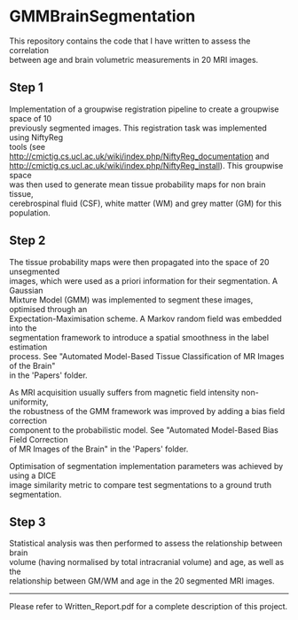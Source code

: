 # GMMBrainSegmentation

This repository contains the code that I have written to assess the correlation   
between age and brain volumetric measurements in 20 MRI images.

Step 1
------

Implementation of a groupwise registration pipeline to create a groupwise space of 10  
previously segmented images. This registration task was implemented using NiftyReg  
tools (see http://cmictig.cs.ucl.ac.uk/wiki/index.php/NiftyReg_documentation and  
http://cmictig.cs.ucl.ac.uk/wiki/index.php/NiftyReg_install). This groupwise space  
was then used to generate mean tissue probability maps for non brain tissue,  
cerebrospinal fluid (CSF), white matter (WM) and grey matter (GM) for this population.

Step 2
------

The tissue probability maps were then propagated into the space of 20 unsegmented  
images, which were used as a priori information for their segmentation. A Gaussian  
Mixture Model (GMM) was implemented to segment these images, optimised through an   
Expectation-Maximisation scheme. A Markov random field was embedded into the  
segmentation framework to introduce a spatial smoothness in the label estimation  
process. See "Automated Model-Based Tissue Classification of MR Images of the Brain"  
in the 'Papers' folder.

As MRI acquisition usually suffers from magnetic field intensity non-uniformity,  
the robustness of the GMM framework was improved by adding a bias field correction  
component to the probabilistic model. See "Automated Model-Based Bias Field Correction  
of MR Images of the Brain" in the 'Papers' folder.

Optimisation of segmentation implementation parameters was achieved by using a DICE  
image similarity metric to compare test segmentations to a ground truth segmentation.

Step 3
------

Statistical analysis was then performed to assess the relationship between brain  
volume (having normalised by total intracranial volume) and age, as well as the  
relationship between GM/WM and age in the 20 segmented MRI images.  

------

Please refer to Written_Report.pdf for a complete description of this project.

